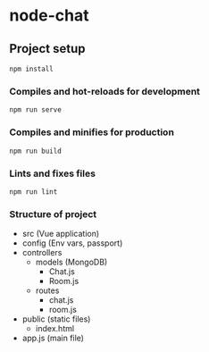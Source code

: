 # node-chat

## Project setup
```
npm install
```

### Compiles and hot-reloads for development
```
npm run serve
```

### Compiles and minifies for production
```
npm run build
```

### Lints and fixes files
```
npm run lint
```

### Structure of project

- src (Vue application)
- config (Env vars, passport)
- controllers
    - models (MongoDB)
        - Chat.js
        - Room.js
    - routes
        - chat.js
        - room.js
- public (static files)
    - index.html
- app.js (main file)
    
